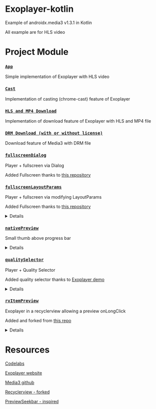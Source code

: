 # Exoplayer-kotlin

Example of androidx.media3 v1.3.1 in Kotlin

All example are for HLS video

# Project Module

### [`App`](/app)

Simple implementation of Exoplayer with HLS video

### [`Cast`](/cast)

Implementation of casting (chrome-cast) feature of Exoplayer

### [`HLS and MP4 Download`](/downloadvideo)

Implementation of download feature of Exoplayer with HLS and MP4 file

### [`DRM Download (with or without license)`](/drmdownloadvideo)

Download feature of Media3 with DRM file

### [`fullscreenDialog`](/fullscreendialog)
 
Player + fullscreen via Dialog

Added Fullscreen thanks to [this repository](https://github.com/GeoffLedak/ExoplayerFullscreen)

### [`fullscreenLayoutParams`](/fullscreenlayoutparams)

Player + fullscreen via modifying LayoutParams

Added Fullscreen thanks to [this repository](https://github.com/danyalstd/fullscreen-exoplayer)

<details>
<img src="https://github.com/yoobi/exoplayer-kotlin/blob/master/Screenshots/fullscreen_layout_params.png" width="300" />
</details>

### [`nativePreview`](/nativepreview)

Small thumb above progress bar

<details>
<img src="https://github.com/yoobi/exoplayer-kotlin/blob/master/Screenshots/native_preview.png" width="300" />
</details>

### [`qualitySelector`](/qualityselector)

Player + Quality Selector

Added quality selector thanks to [Exoplayer demo](https://github.com/google/ExoPlayer/tree/release-v2/demos/main/src/main/java/com/google/android/exoplayer2/demo)

<details>
<img src="https://github.com/yoobi/exoplayer-kotlin/blob/master/Screenshots/quality_selector.png" width="300" />
</details>

### [`rvItemPreview`](/rvitempreview)

Exoplayer in a recyclerview allowing a preview onLongClick

Added and forked from [this repo](https://github.com/mitchtabian/Video-Player-RecyclerView)

<details>
<img src="https://github.com/yoobi/exoplayer-kotlin/blob/master/Screenshots/rv_item_preview.png" width="300" />
</details>

# Resources

[Codelabs](https://codelabs.developers.google.com/codelabs/exoplayer-intro/#0)

[Exoplayer website](https://exoplayer.dev/)

[Media3 github](https://github.com/androidx/media)

[Recyclerview - forked](https://github.com/mitchtabian/Video-Player-RecyclerView)

[PreviewSeekbar - inspired](https://github.com/rubensousa/PreviewSeekBar)
